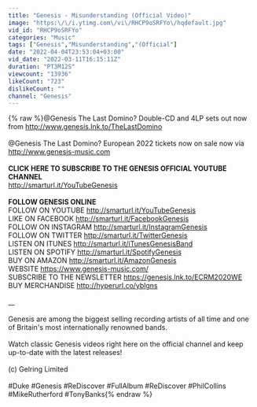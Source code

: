 ```yaml
---
title: "Genesis - Misunderstanding (Official Video)"
image: "https:\/\/i.ytimg.com\/vi\/RHCP9oSRFYo\/hqdefault.jpg"
vid_id: "RHCP9oSRFYo"
categories: "Music"
tags: ["Genesis","Misunderstanding","(Official"]
date: "2022-04-04T23:53:04+03:00"
vid_date: "2022-03-11T16:15:11Z"
duration: "PT3M12S"
viewcount: "13936"
likeCount: "723"
dislikeCount: ""
channel: "Genesis"
---
```

{% raw %}@Genesis The Last Domino? Double-CD and 4LP sets out now from <a rel="nofollow" target="blank" href="http://www.genesis.lnk.to/TheLastDomino">http://www.genesis.lnk.to/TheLastDomino</a><br /><br />@Genesis The Last Domino? European 2022 tickets now on sale now via <a rel="nofollow" target="blank" href="http://www.genesis-music.com">http://www.genesis-music.com</a><br /><br />**CLICK HERE TO SUBSCRIBE TO THE GENESIS OFFICIAL YOUTUBE CHANNEL**<br /><a rel="nofollow" target="blank" href="http://smarturl.it/YouTubeGenesis">http://smarturl.it/YouTubeGenesis</a><br /> <br />**FOLLOW GENESIS ONLINE** <br />FOLLOW ON YOUTUBE <a rel="nofollow" target="blank" href="http://smarturl.it/YouTubeGenesis">http://smarturl.it/YouTubeGenesis</a><br />LIKE ON FACEBOOK <a rel="nofollow" target="blank" href="http://smarturl.it/FacebookGenesis">http://smarturl.it/FacebookGenesis</a><br />FOLLOW ON INSTAGRAM <a rel="nofollow" target="blank" href="http://smarturl.it/InstagramGenesis">http://smarturl.it/InstagramGenesis</a><br />FOLLOW ON TWITTER <a rel="nofollow" target="blank" href="http://smarturl.it/TwitterGenesis">http://smarturl.it/TwitterGenesis</a><br />LISTEN ON ITUNES <a rel="nofollow" target="blank" href="http://smarturl.it/iTunesGenesisBand">http://smarturl.it/iTunesGenesisBand</a><br />LISTEN ON SPOTIFY <a rel="nofollow" target="blank" href="http://smarturl.it/SpotifyGenesis">http://smarturl.it/SpotifyGenesis</a><br />BUY ON AMAZON <a rel="nofollow" target="blank" href="http://smarturl.it/AmazonGenesis">http://smarturl.it/AmazonGenesis</a><br />WEBSITE <a rel="nofollow" target="blank" href="https://www.genesis-music.com/">https://www.genesis-music.com/</a><br />SUBSCRIBE TO THE NEWSLETTER <a rel="nofollow" target="blank" href="https://genesis.lnk.to/ECRM2020WE">https://genesis.lnk.to/ECRM2020WE</a><br />BUY MERCHANDISE <a rel="nofollow" target="blank" href="http://hyperurl.co/yblgns">http://hyperurl.co/yblgns</a><br /><br /> __<br /> <br /> Genesis are among the biggest selling recording artists of all time and one of Britain's most internationally renowned bands. <br /> <br /> Watch classic Genesis videos right here on the official channel and keep up-to-date with the latest releases!<br /> <br /> (c) Gelring Limited<br /><br />#Duke #Genesis #ReDiscover #FullAlbum #ReDiscover #PhilCollins #MikeRutherford #TonyBanks{% endraw %}
